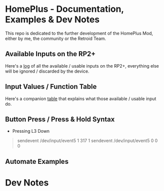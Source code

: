 # HomePlus - Documentation, Examples & Dev Notes

This repo is dedicated to the further development of the HomePlus Mod, either by me, the community or the Retroid Team.

## Available Inputs on the RP2+

Here's a [log]() of all the available / usable inputs on the RP2+, everything else will be ignored / discarded by the device. 

## Input Values / Function Table

Here's a companion [table]() that explains what those available / usable input do.

## Button Press / Press & Hold Syntax

- Pressing L3 Down

> sendevent /dev/input/event5 1 317 1
> sendevent /dev/input/event5 0 0 0



## Automate Examples 



# Dev Notes

